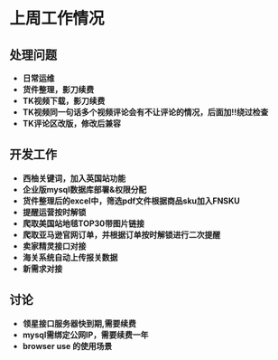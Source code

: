 # 上周工作情况
## **处理问题**
- **日常运维**
- **货件整理，影刀续费**
- **TK视频下载，影刀续费**
- **TK视频同一句话多个视频评论会有不让评论的情况，后面加!!绕过检查**
- **TK评论区改版，修改后兼容**

## **开发工作**
- **西柚关键词，加入英国站功能**
- **企业版mysql数据库部署&权限分配**
- **货件整理后的excel中，筛选pdf文件根据商品sku加入FNSKU**
- **提醒运营按时解锁**
- **爬取美国站地毯TOP30带图片链接**
- **爬取亚马逊官网订单，并根据订单按时解锁进行二次提醒**
- **卖家精灵接口对接**
- **海关系统自动上传报关数据**
- **新需求对接**

## **讨论**
- **领星接口服务器快到期,需要续费**
- **mysql需绑定公网IP，需要续费一年**
- **browser use 的使用场景**